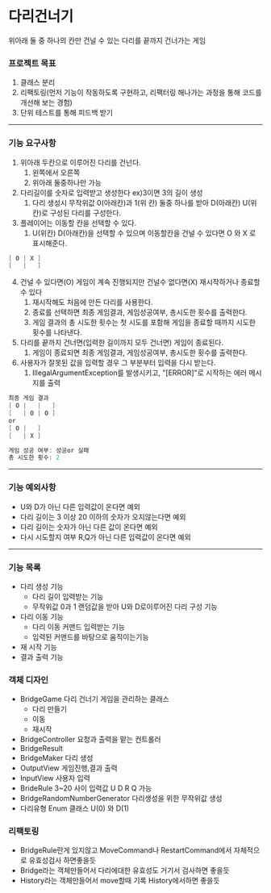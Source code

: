 # 다리건너기
위아래 둘 중 하나의 칸만 건널 수 있는 다리를 끝까지 건너가는 게임

### 프로젝트 목표
1. 클래스 분리
2. 리팩토링(먼저 기능이 작동하도록 구현하고, 리팩터링 해나가는 과정을 통해 코드를 개선해 보는 경험)
3. 단위 테스트를 통해 피드백 받기

***
### 기능 요구사항
1. 위아래 두칸으로 이루어진 다리를 건넌다.
    1. 왼쪽에서 오른쪽
    2. 위아래 둘중하나만 가능
2. 다리길이를 숫자로 입력받고 생성한다 ex)3이면 3의 길이 생성
    1. 다리 생성시 무작위값 0(아래칸)과 1(위 칸) 둘중 하나를 받아 D(아래칸) U(위칸)로 구성된 다리를 구성한다.
3. 플레이어는 이동할 칸을 선택할 수 있다.
    1. U(위칸) D(아래칸)을 선택할 수 있으며 이동할칸을 건널 수 있다면 O 와 X 로 표시해준다.
```java
[ O | X ]
[   |   ]
```
4. 건널 수 있다면(O) 게임이 계속 진행되지만 건널수 없다면(X) 재시작하거나 종료할 수 있다
    1. 재시작해도 처음에 만든 다리를 사용한다.
    2. 종료를 선택하면 최종 게임결과, 게임성공여부, 총시도한 횟수를 출력한다.
    3. 게임 결과의 총 시도한 횟수는 첫 시도를 포함해 게임을 종료할 때까지 시도한 횟수를 나타낸다.
5. 다리를 끝까지 건너면(입력한 길이까지 모두 건너면) 게임이 종료된다.
    1. 게임이 종료되면 최종 게임결과, 게임성공여부, 총시도한 횟수를 출력한다.
6. 사용자가 잘못된 값을 입력할 경우 그 부분부터 입력을 다시 받는다.
    1. IllegalArgumentException를 발생시키고, "[ERROR]"로 시작하는 에러 메시지를 출력

```java
최종 게임 결과
[ O |   |   ]
[   | O | O ]
or
[ O |   ]
[   | X ]        

게임 성공 여부: 성공or 실패
총 시도한 횟수: 2
```

***
### 기능 예외사항
* U와 D가 아닌 다른 입력값이 온다면 예외
* 다리 길이는 3 이상 20 이하의 숫자가 오지않는다면 예외
* 다리 길이는 숫자가 아닌 다른 값이 온다면 예외
* 다시 시도할지 여부 R,Q가 아닌 다른 입력값이 온다면 예외

***

### 기능 목록
* 다리 생성 기능
  * 다리 길이 입력받는 기능
  * 무작위값 0과 1 랜덤값을 받아 U와 D로이루어진 다리 구성 기능
* 다리 이동 기능
  * 다리 이동 커맨드 입력받는 기능
  * 입력된 커맨드를 바탕으로 움직이는기능
* 재 시작 기능
* 결과 출력 기능


### 객체 디자인
* BridgeGame 다리 건너기 게임을 관리하는 클래스
   * 다리 만들기
   * 이동
   * 재시작
* BridgeController 요청과 출력을 맡는 컨트롤러
* BridgeResult
* BridgeMaker 다리 생성
* OutputView 게임진행,결과 출력
* InputView 사용자 입력
* BrideRule 3~20 사이 입력값 U D R Q 가능
* BridgeRandomNumberGenerator 다리생성을 위한 무작위값 생성
* 다리유형 Enum 클래스 U(0) 와 D(1)

### 리팩토링
* BridgeRule란게 있지않고 MoveCommand나 RestartCommand에서 자체적으로 유효성검사 하면좋을듯
* Bridge라는 객체만들어서 다리에대한 유효성도 거기서 검사하면 좋을듯
* History라는 객체만들어서 move할때 기록 History에서하면 좋을듯